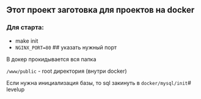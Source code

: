 ## Этот проект заготовка для проектов на docker

### Для старта:

 * make init
 * ```NGINX_PORT=80```      ## указать нужный порт

В докер прокидывается вся папка

```/www/public``` - root директория (внутри docker)

Если нужна инициализация базы, то sql закинуть в ```docker/mysql/init```# levelup

